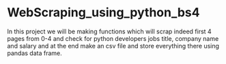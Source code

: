 # WebScraping_using_python_bs4
In this project we will be making functions which will scrap indeed first 4 pages from 0-4 and check for python developers jobs title, company name and salary and at the end make an csv file and store everything there using pandas data frame. 
